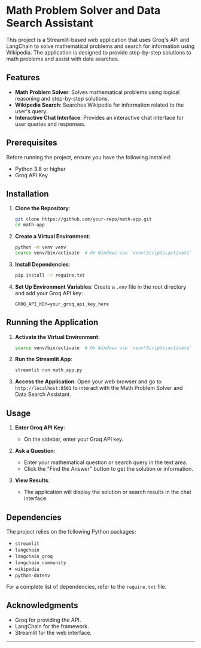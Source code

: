 # Math Problem Solver and Data Search Assistant

This project is a Streamlit-based web application that uses Groq's API and LangChain to solve mathematical problems and search for information using Wikipedia. The application is designed to provide step-by-step solutions to math problems and assist with data searches.

## Features

- **Math Problem Solver**: Solves mathematical problems using logical reasoning and step-by-step solutions.
- **Wikipedia Search**: Searches Wikipedia for information related to the user's query.
- **Interactive Chat Interface**: Provides an interactive chat interface for user queries and responses.

## Prerequisites

Before running the project, ensure you have the following installed:

- Python 3.8 or higher
- Groq API Key

## Installation

1. **Clone the Repository**:
   ```bash
   git clone https://github.com/your-repo/math-app.git
   cd math-app
   ```

2. **Create a Virtual Environment**:
   ```bash
   python -m venv venv
   source venv/bin/activate  # On Windows use `venv\Scripts\activate`
   ```

3. **Install Dependencies**:
   ```bash
   pip install -r require.txt
   ```

4. **Set Up Environment Variables**:
   Create a `.env` file in the root directory and add your Groq API key:
   ```plaintext
   GROQ_API_KEY=your_groq_api_key_here
   ```

## Running the Application

1. **Activate the Virtual Environment**:
   ```bash
   source venv/bin/activate  # On Windows use `venv\Scripts\activate`
   ```

2. **Run the Streamlit App**:
   ```bash
   streamlit run math_app.py
   ```

3. **Access the Application**:
   Open your web browser and go to `http://localhost:8501` to interact with the Math Problem Solver and Data Search Assistant.

## Usage

1. **Enter Groq API Key**:
   - On the sidebar, enter your Groq API key.

2. **Ask a Question**:
   - Enter your mathematical question or search query in the text area.
   - Click the "Find the Answer" button to get the solution or information.

3. **View Results**:
   - The application will display the solution or search results in the chat interface.

## Dependencies

The project relies on the following Python packages:

- `streamlit`
- `langchain`
- `langchain_groq`
- `langchain_community`
- `wikipedia`
- `python-dotenv`

For a complete list of dependencies, refer to the `require.txt` file.


## Acknowledgments

- Groq for providing the API.
- LangChain for the framework.
- Streamlit for the web interface.

---
